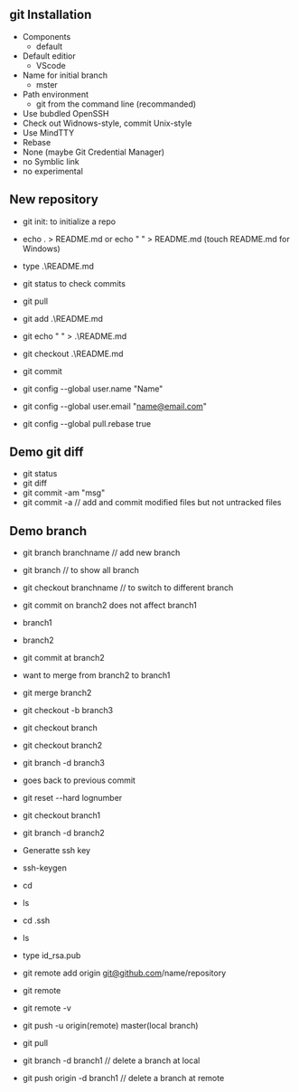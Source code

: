 ## git Installation
-   Components
    -   default
-   Default editior
    -   VScode
-   Name for initial branch
    -   mster
-   Path environment
    -   git from the command line (recommanded)
-   Use bubdled OpenSSH
-   Check out Widnows-style, commit Unix-style
-   Use MindTTY
-   Rebase
-   None (maybe Git Credential Manager)
-   no Symblic link
-   no experimental

## New repository
-   git init: to initialize a repo
-   echo . > README.md or echo " " > README.md (touch README.md for Windows)
-   type .\README.md
-   git status to check commits
-   git pull
-   git add .\README.md
-   git echo " " > .\README.md

-   git checkout .\README.md
-   git commit

-   git config --global user.name "Name"
-   git config --global user.email "name@email.com"

-   git config --global pull.rebase true

## Demo git diff
-   git status
-   git diff
-   git commit -am "msg"
-   git commit -a // add and commit modified files but not untracked files

## Demo branch
-   git branch branchname // add new branch
-   git branch // to show all branch
-   git checkout branchname // to switch to different branch
-   git commit on branch2 does not affect branch1

-   branch1
-   branch2
-   git commit at branch2
-   want to merge from branch2 to branch1
-   git merge branch2

-   git checkout -b branch3
-   git checkout branch
-   git checkout branch2
-   git branch -d branch3

-   goes back to previous commit
-   git reset --hard lognumber

-   git checkout branch1
-   git branch -d branch2

-   Generatte ssh key
-   ssh-keygen
-   cd
-   ls
-   cd .ssh
-   ls
-   type id_rsa.pub

-   git remote add origin git@github.com/name/repository
-   git remote
-   git remote -v

-   git push -u origin(remote) master(local branch)
-   git pull

-   git branch -d branch1 // delete a branch at local
-   git push origin -d branch1 // delete a branch at remote
